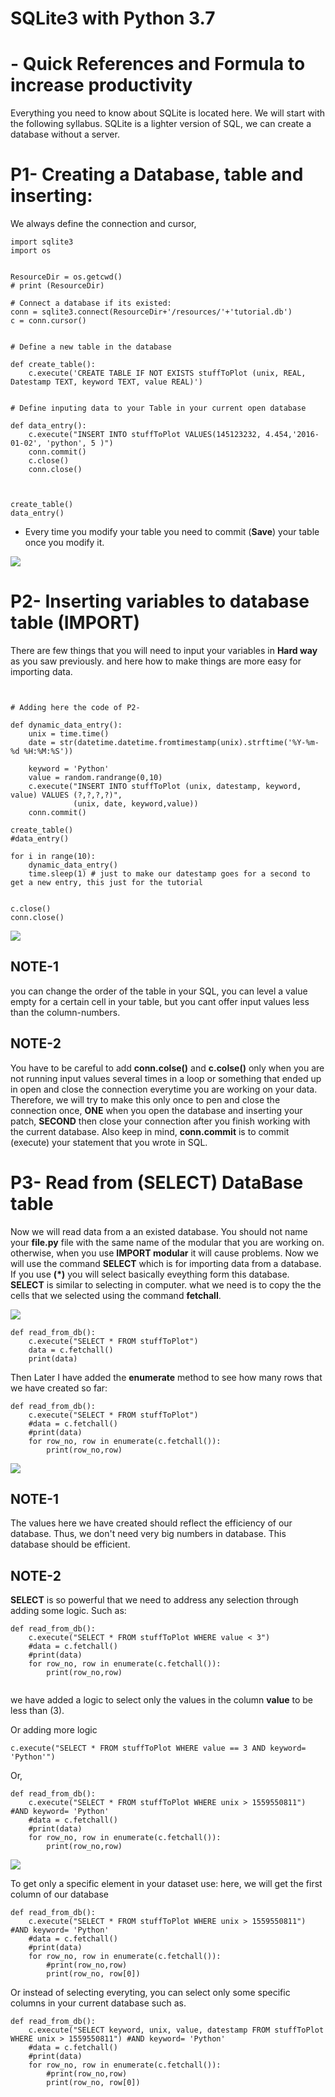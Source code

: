 # SQLite3 with Python 3.7
# - Quick References and Formula to increase productivity

Everything you need to know about SQLite is located here.
We will start with the following syllabus. SQLite is a lighter version of SQL, we can create a database without a server.

# P1- Creating a Database, table and inserting:

We always define the connection and cursor,

```
import sqlite3
import os


ResourceDir = os.getcwd()
# print (ResourceDir)

# Connect a database if its existed:
conn = sqlite3.connect(ResourceDir+'/resources/'+'tutorial.db')
c = conn.cursor()


# Define a new table in the database

def create_table():
    c.execute('CREATE TABLE IF NOT EXISTS stuffToPlot (unix, REAL, Datestamp TEXT, keyword TEXT, value REAL)')


# Define inputing data to your Table in your current open database

def data_entry():
    c.execute("INSERT INTO stuffToPlot VALUES(145123232, 4.454,'2016-01-02', 'python', 5 )")
    conn.commit()
    c.close()
    conn.close()



create_table()
data_entry()
```
* Every time you modify your table you need to commit (**Save**) your table once you modify it.

![](./Output_images/P1-1.png)


# P2- Inserting variables to database table (IMPORT)
There are few things that you will need to input your variables in **Hard way** as you saw previously. and here how to make things are more easy for importing data.

```


# Adding here the code of P2-

def dynamic_data_entry():
    unix = time.time()
    date = str(datetime.datetime.fromtimestamp(unix).strftime('%Y-%m-%d %H:%M:%S'))

    keyword = 'Python'
    value = random.randrange(0,10)
    c.execute("INSERT INTO stuffToPlot (unix, datestamp, keyword, value) VALUES (?,?,?,?)",
              (unix, date, keyword,value))
    conn.commit()

create_table()
#data_entry()

for i in range(10):
    dynamic_data_entry()
    time.sleep(1) # just to make our datestamp goes for a second to get a new entry, this just for the tutorial


c.close()
conn.close()
```
![](./Output_images/P2-1.png)

## NOTE-1
you can change the order of the table in your SQL, you can level a value empty for a certain cell in your table, but you cant offer input values less than the column-numbers.
## NOTE-2
You have to be careful to add **conn.colse()** and **c.colse()** only when you are not running input values several times in a loop or something that ended up in open and close the connection everytime you are working on your data. Therefore, we will try to make this only once to pen and close the connection once, **ONE** when you open the database and inserting your patch, **SECOND** then close your connection after you finish working with the current database. Also keep in mind, **conn.commit** is to commit (execute) your statement that you wrote in SQL.


# P3- Read from (SELECT) DataBase table

Now we will read data from a an existed database. You should not name your **file.py** file with the same name of the modular that you are working on. otherwise, when you use **IMPORT modular** it will cause problems. Now we will use the command **SELECT** which is for importing data from a database. If you use **(*)** you will select basically eveything form this database. **SELECT** is similar to selecting in computer. what we need is to copy the the cells that we selected using the command **fetchall**.

![](./Output_images/P3-1.png)
```
def read_from_db():
    c.execute("SELECT * FROM stuffToPlot")
    data = c.fetchall()
    print(data)
```

Then Later I have added the **enumerate** method to see how many rows that we have created so far:

```
def read_from_db():
    c.execute("SELECT * FROM stuffToPlot")
    #data = c.fetchall()
    #print(data)
    for row_no, row in enumerate(c.fetchall()):
        print(row_no,row)
```
![](./Output_images/P3-2.png)

## NOTE-1
The values here we have created should reflect the efficiency of our database. Thus, we don't need very big numbers in database. This database should be efficient.

## NOTE-2
**SELECT** is so powerful that we need to address any selection through adding some logic. Such as:

```
def read_from_db():
    c.execute("SELECT * FROM stuffToPlot WHERE value < 3")
    #data = c.fetchall()
    #print(data)
    for row_no, row in enumerate(c.fetchall()):
        print(row_no,row)


```
we have added a logic to select only the values in the column **value** to be less than (3).

Or adding more logic

```
c.execute("SELECT * FROM stuffToPlot WHERE value == 3 AND keyword= 'Python'")
```

Or,

```
def read_from_db():
    c.execute("SELECT * FROM stuffToPlot WHERE unix > 1559550811") #AND keyword= 'Python'
    #data = c.fetchall()
    #print(data)
    for row_no, row in enumerate(c.fetchall()):
        print(row_no,row)
```
![](./Output_images/P3-3.png)

To get only a specific element in your dataset use:
here, we will get the first column of our database

```
def read_from_db():
    c.execute("SELECT * FROM stuffToPlot WHERE unix > 1559550811") #AND keyword= 'Python'
    #data = c.fetchall()
    #print(data)
    for row_no, row in enumerate(c.fetchall()):
        #print(row_no,row)
        print(row_no, row[0])

```

Or instead of selecting everyting, you can select only some specific columns in your current database such as.

```
def read_from_db():
    c.execute("SELECT keyword, unix, value, datestamp FROM stuffToPlot WHERE unix > 1559550811") #AND keyword= 'Python'
    #data = c.fetchall()
    #print(data)
    for row_no, row in enumerate(c.fetchall()):
        #print(row_no,row)
        print(row_no, row[0])

```




